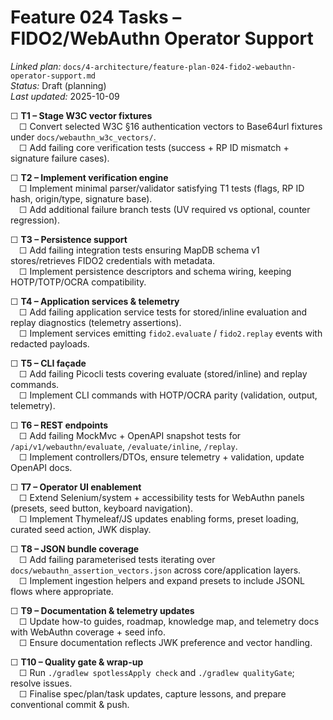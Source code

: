 # Feature 024 Tasks – FIDO2/WebAuthn Operator Support

_Linked plan:_ `docs/4-architecture/feature-plan-024-fido2-webauthn-operator-support.md`  
_Status:_ Draft (planning)  
_Last updated:_ 2025-10-09

☐ **T1 – Stage W3C vector fixtures**  
 ☐ Convert selected W3C §16 authentication vectors to Base64url fixtures under `docs/webauthn_w3c_vectors/`.  
 ☐ Add failing core verification tests (success + RP ID mismatch + signature failure cases).  

☐ **T2 – Implement verification engine**  
 ☐ Implement minimal parser/validator satisfying T1 tests (flags, RP ID hash, origin/type, signature base).  
 ☐ Add additional failure branch tests (UV required vs optional, counter regression).  

☐ **T3 – Persistence support**  
 ☐ Add failing integration tests ensuring MapDB schema v1 stores/retrieves FIDO2 credentials with metadata.  
 ☐ Implement persistence descriptors and schema wiring, keeping HOTP/TOTP/OCRA compatibility.  

☐ **T4 – Application services & telemetry**  
 ☐ Add failing application service tests for stored/inline evaluation and replay diagnostics (telemetry assertions).  
 ☐ Implement services emitting `fido2.evaluate` / `fido2.replay` events with redacted payloads.  

☐ **T5 – CLI façade**  
 ☐ Add failing Picocli tests covering evaluate (stored/inline) and replay commands.  
 ☐ Implement CLI commands with HOTP/OCRA parity (validation, output, telemetry).  

☐ **T6 – REST endpoints**  
 ☐ Add failing MockMvc + OpenAPI snapshot tests for `/api/v1/webauthn/evaluate`, `/evaluate/inline`, `/replay`.  
 ☐ Implement controllers/DTOs, ensure telemetry + validation, update OpenAPI docs.  

☐ **T7 – Operator UI enablement**  
 ☐ Extend Selenium/system + accessibility tests for WebAuthn panels (presets, seed button, keyboard navigation).  
 ☐ Implement Thymeleaf/JS updates enabling forms, preset loading, curated seed action, JWK display.  

☐ **T8 – JSON bundle coverage**  
 ☐ Add failing parameterised tests iterating over `docs/webauthn_assertion_vectors.json` across core/application layers.  
 ☐ Implement ingestion helpers and expand presets to include JSONL flows where appropriate.  

☐ **T9 – Documentation & telemetry updates**  
 ☐ Update how-to guides, roadmap, knowledge map, and telemetry docs with WebAuthn coverage + seed info.  
 ☐ Ensure documentation reflects JWK preference and vector handling.  

☐ **T10 – Quality gate & wrap-up**  
 ☐ Run `./gradlew spotlessApply check` and `./gradlew qualityGate`; resolve issues.  
 ☐ Finalise spec/plan/task updates, capture lessons, and prepare conventional commit & push.  
